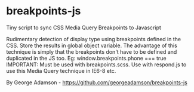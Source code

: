 breakpoints-js
==============

Tiny script to sync CSS Media Query Breakpoints to Javascript

Rudimentary detection of display type using breakpoints defined in the CSS. Store the results in global object variable.
The advantage of this technique is simply that the breakpoints don't have to be defined and duplicated in the JS too.
Eg: window.breakpoints.phone === true
IMPORTANT: Must be used with breakpoints.scss.
           Use with respond.js to use this Media Query technique in IE6-8 etc.

By George Adamson - https://github.com/georgeadamson/breakpoints-js
